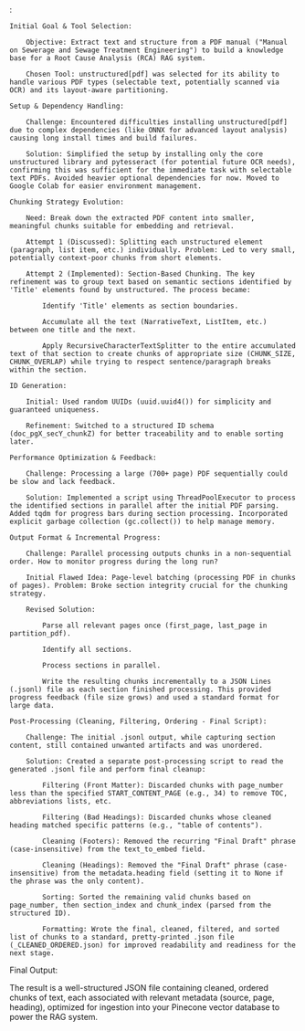 :

    Initial Goal & Tool Selection:

        Objective: Extract text and structure from a PDF manual ("Manual on Sewerage and Sewage Treatment Engineering") to build a knowledge base for a Root Cause Analysis (RCA) RAG system.

        Chosen Tool: unstructured[pdf] was selected for its ability to handle various PDF types (selectable text, potentially scanned via OCR) and its layout-aware partitioning.

    Setup & Dependency Handling:

        Challenge: Encountered difficulties installing unstructured[pdf] due to complex dependencies (like ONNX for advanced layout analysis) causing long install times and build failures.

        Solution: Simplified the setup by installing only the core unstructured library and pytesseract (for potential future OCR needs), confirming this was sufficient for the immediate task with selectable text PDFs. Avoided heavier optional dependencies for now. Moved to Google Colab for easier environment management.

    Chunking Strategy Evolution:

        Need: Break down the extracted PDF content into smaller, meaningful chunks suitable for embedding and retrieval.

        Attempt 1 (Discussed): Splitting each unstructured element (paragraph, list item, etc.) individually. Problem: Led to very small, potentially context-poor chunks from short elements.

        Attempt 2 (Implemented): Section-Based Chunking. The key refinement was to group text based on semantic sections identified by 'Title' elements found by unstructured. The process became:

            Identify 'Title' elements as section boundaries.

            Accumulate all the text (NarrativeText, ListItem, etc.) between one title and the next.

            Apply RecursiveCharacterTextSplitter to the entire accumulated text of that section to create chunks of appropriate size (CHUNK_SIZE, CHUNK_OVERLAP) while trying to respect sentence/paragraph breaks within the section.

    ID Generation:

        Initial: Used random UUIDs (uuid.uuid4()) for simplicity and guaranteed uniqueness.

        Refinement: Switched to a structured ID schema (doc_pgX_secY_chunkZ) for better traceability and to enable sorting later.

    Performance Optimization & Feedback:

        Challenge: Processing a large (700+ page) PDF sequentially could be slow and lack feedback.

        Solution: Implemented a script using ThreadPoolExecutor to process the identified sections in parallel after the initial PDF parsing. Added tqdm for progress bars during section processing. Incorporated explicit garbage collection (gc.collect()) to help manage memory.

    Output Format & Incremental Progress:

        Challenge: Parallel processing outputs chunks in a non-sequential order. How to monitor progress during the long run?

        Initial Flawed Idea: Page-level batching (processing PDF in chunks of pages). Problem: Broke section integrity crucial for the chunking strategy.

        Revised Solution:

            Parse all relevant pages once (first_page, last_page in partition_pdf).

            Identify all sections.

            Process sections in parallel.

            Write the resulting chunks incrementally to a JSON Lines (.jsonl) file as each section finished processing. This provided progress feedback (file size grows) and used a standard format for large data.

    Post-Processing (Cleaning, Filtering, Ordering - Final Script):

        Challenge: The initial .jsonl output, while capturing section content, still contained unwanted artifacts and was unordered.

        Solution: Created a separate post-processing script to read the generated .jsonl file and perform final cleanup:

            Filtering (Front Matter): Discarded chunks with page_number less than the specified START_CONTENT_PAGE (e.g., 34) to remove TOC, abbreviations lists, etc.

            Filtering (Bad Headings): Discarded chunks whose cleaned heading matched specific patterns (e.g., "table of contents").

            Cleaning (Footers): Removed the recurring "Final Draft" phrase (case-insensitive) from the text_to_embed field.

            Cleaning (Headings): Removed the "Final Draft" phrase (case-insensitive) from the metadata.heading field (setting it to None if the phrase was the only content).

            Sorting: Sorted the remaining valid chunks based on page_number, then section_index and chunk_index (parsed from the structured ID).

            Formatting: Wrote the final, cleaned, filtered, and sorted list of chunks to a standard, pretty-printed .json file (_CLEANED_ORDERED.json) for improved readability and readiness for the next stage.

Final Output:

The result is a well-structured JSON file containing cleaned, ordered chunks of text, each associated with relevant metadata (source, page, heading), optimized for ingestion into your Pinecone vector database to power the RAG system.